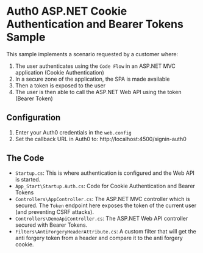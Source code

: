 # Auth0 ASP.NET Cookie Authentication and Bearer Tokens Sample

This sample implements a scenario requested by a customer where:

 1. The user authenticates using the `Code Flow` in an ASP.NET MVC application (Cookie Authentication)
 2. In a secure zone of the application, the SPA is made available
 3. Then a token is exposed to the user
 4. The user is then able to call the ASP.NET Web API using the token (Bearer Token)

## Configuration

 1. Enter your Auth0 credentials in the `web.config`
 2. Set the callback URL in Auth0 to: http://localhost:4500/signin-auth0

## The Code

 - `Startup.cs`: This is where authentication is configured and the Web API is started.
 - `App_Start\Startup.Auth.cs`: Code for Cookie Authentication and Bearer Tokens
 - `Controllers\AppController.cs`: The ASP.NET MVC controller which is secured. The `Token` endpoint here exposes the token of the current user (and preventing CSRF attacks).
 - `Controllers\DemoApiController.cs`: The ASP.NET Web API controller secured with Bearer Tokens.
 - `Filters\AntiForgeryHeaderAttribute.cs`: A custom filter that will get the anti forgery token from a header and compare it to the anti forgery cookie.
